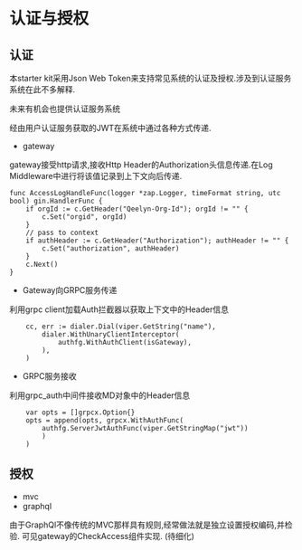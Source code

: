 # 认证与授权

## 认证

本starter kit采用Json Web Token来支持常见系统的认证及授权.涉及到认证服务系统在此不多解释.

未来有机会也提供认证服务系统

经由用户认证服务获取的JWT在系统中通过各种方式传递.
* gateway

gateway接受http请求,接收Http Header的Authorization头信息传递.在Log Middleware中进行将该值记录到上下文向后传递.
```
func AccessLogHandleFunc(logger *zap.Logger, timeFormat string, utc bool) gin.HandlerFunc {
    if orgId := c.GetHeader("Qeelyn-Org-Id"); orgId != "" {
    	c.Set("orgid", orgId)
    }
    // pass to context
    if authHeader := c.GetHeader("Authorization"); authHeader != "" {
    	c.Set("authorization", authHeader)
    }
    c.Next()
}
```
* Gateway向GRPC服务传递

利用grpc client加载Auth拦截器以获取上下文中的Header信息
```
    cc, err := dialer.Dial(viper.GetString("name"),
		dialer.WithUnaryClientInterceptor(
			authfg.WithAuthClient(isGateway),
		),
	)
```
* GRPC服务接收

利用grpc_auth中间件接收MD对象中的Header信息
```
    var opts = []grpcx.Option{}
    opts = append(opts, grpcx.WithAuthFunc(
        authfg.ServerJwtAuthFunc(viper.GetStringMap("jwt"))
        )
    )
```
## 授权

* mvc
* graphql

由于GraphQl不像传统的MVC那样具有规则,经常做法就是独立设置授权编码,并检验.
可见gateway的CheckAccess组件实现.
(待细化)